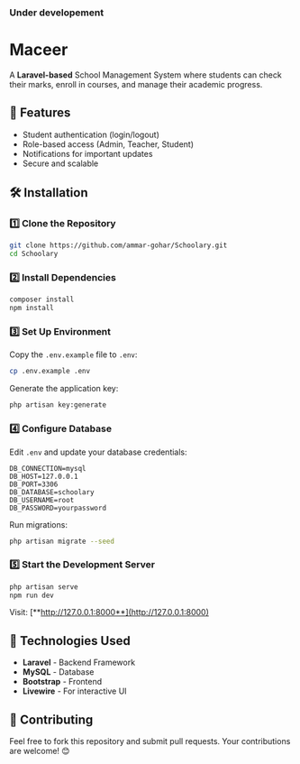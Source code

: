 ### Under developement
# Maceer

A **Laravel-based** School Management System where students can check their marks, enroll in courses, and manage their academic progress.

## 🚀 Features

- Student authentication (login/logout)
- Role-based access (Admin, Teacher, Student)
- Notifications for important updates
- Secure and scalable

## 🛠️ Installation

### 1️⃣ Clone the Repository

```bash
git clone https://github.com/ammar-gohar/Schoolary.git
cd Schoolary
```

### 2️⃣ Install Dependencies

```bash
composer install
npm install
```

### 3️⃣ Set Up Environment

Copy the `.env.example` file to `.env`:

```bash
cp .env.example .env
```

Generate the application key:

```bash
php artisan key:generate
```

### 4️⃣ Configure Database

Edit `.env` and update your database credentials:

```env
DB_CONNECTION=mysql
DB_HOST=127.0.0.1
DB_PORT=3306
DB_DATABASE=schoolary
DB_USERNAME=root
DB_PASSWORD=yourpassword
```

Run migrations:

```bash
php artisan migrate --seed
```

### 5️⃣ Start the Development Server

```bash
php artisan serve
npm run dev
```
Visit: [**http://127.0.0.1:8000**](http://127.0.0.1:8000)

## 📌 Technologies Used

- **Laravel** - Backend Framework
- **MySQL** - Database
- **Bootstrap** - Frontend
- **Livewire** - For interactive UI


## 🤝 Contributing

Feel free to fork this repository and submit pull requests. Your contributions are welcome! 😊

